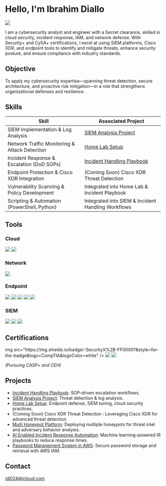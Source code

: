 # Hello, I'm Ibrahim Diallo
<a href="https://linkedin.com/in/your-profile"><img src="https://img.shields.io/badge/-LinkedIn-0072b1?&style=for-the-badge&logo=linkedin&logoColor=white" /></a>

I am a cybersecurity analyst and engineer with a Secret clearance, skilled in cloud security, incident response, IAM, and network defense. With Security+ and CySA+ certifications, I excel at using SIEM platforms, Cisco XDR, and endpoint tools to identify and mitigate threats, enhance security posture, and ensure compliance with industry standards.

## Objective
To apply my cybersecurity expertise—spanning threat detection, secure architecture, and proactive risk mitigation—in a role that strengthens organizational defenses and resilience.

## Skills

| Skill                                         | Associated Project                              |
|-----------------------------------------------|-------------------------------------------------|
| SIEM Implementation & Log Analysis            | [SIEM Analysis Project](https://github.com/IbrahimDiallo1/siem-analysis-project) |
| Network Traffic Monitoring & Attack Detection | [Home Lab Setup](https://github.com/IbrahimDiallo1/home-lab-setup) |
| Incident Response & Escalation (DoD SOPs)     | [Incident Handling Playbook](https://github.com/IbrahimDiallo1/incident-handling-playbook) |
| Endpoint Protection & Cisco XDR Integration   | (Coming Soon) Cisco XDR Threat Detection    |
| Vulnerability Scanning & Policy Development   | Integrated into Home Lab & Incident Playbook    |
| Scripting & Automation (PowerShell, Python)   | Integrated into SIEM & Incident Handling Workflows |

## Tools

### Cloud
<div>
    <img src="https://img.shields.io/badge/-Amazon_AWS-232F3E?style=for-the-badge&logo=amazon-aws&logoColor=white" />
    <img src="https://img.shields.io/badge/-Microsoft_Azure-0078D4?style=for-the-badge&logo=microsoft-azure&logoColor=white" />
</div>

### Network
<div>
    <img src="https://img.shields.io/badge/-Wireshark-1679A7?&style=for-the-badge&logo=Wireshark&logoColor=white" />
</div>

### Endpoint
<div>
    <img src="https://img.shields.io/badge/-Symantec-000000?&style=for-the-badge&logoColor=white" />
    <img src="https://img.shields.io/badge/-Carbon_Black-000000?&style=for-the-badge&logoColor=white" />
    <img src="https://img.shields.io/badge/-CrowdStrike-000000?&style=for-the-badge&logo=CrowdStrike&logoColor=white" />
    <img src="https://img.shields.io/badge/-Cisco_XDR-1BA0D7?&style=for-the-badge&logoColor=white" />
    <img src="https://img.shields.io/badge/-Microsoft_Defender_for_Endpoint-00A4EF?&style=for-the-badge&logo=Microsoft&logoColor=white" />
</div>

### SIEM
<div>
    <img src="https://img.shields.io/badge/-Microsoft_Sentinel-0078D4?&style=for-the-badge&logo=Microsoft&logoColor=white" />
    <img src="https://img.shields.io/badge/-Splunk-000000?&style=for-the-badge&logo=Splunk&logoColor=white" />
    <img src="https://img.shields.io/badge/-Elastic-005571?&style=for-the-badge&logo=Elastic&logoColor=white" />
</div>

## Certifications
<div>
img src="https://img.shields.io/badge/-SecurityX%2B-FF0000?&style=for-the-badge&logo=CompTIA&logoColor=white" />
<img src="https://img.shields.io/badge/-Security%2B-FF0000?&style=for-the-badge&logo=CompTIA&logoColor=white" />
<img src="https://img.shields.io/badge/-CySA%2B-007ACC?&style=for-the-badge&logo=CompTIA&logoColor=white" />
</div>

*(Pursuing CASP+ and CEH)*

## Projects
- [Incident Handling Playbook](https://github.com/IbrahimDiallo1/incident-handling-playbook): SOP-driven escalation workflows.
- [SIEM Analysis Project](https://github.com/IbrahimDiallo1/siem-analysis-project): Threat detection & log analysis.
- [Home Lab Setup](https://github.com/IbrahimDiallo1/home-lab-setup): Endpoint defense, SIEM tuning, cloud security practices.
- (Coming Soon) Cisco XDR Threat Detection : Leveraging Cisco XDR for advanced threat detection.
- [Multi Honeypot Platform](https://github.com/IbrahimDiallo1/multi-honeypot-platform): Deploying multiple honeypots for threat intel and adversary behavior analysis.
- [AI Enabled Incident Response Automation](https://github.com/IbrahimDiallo1/ai-incident-response-automation): Machine learning-powered IR playbooks to reduce response times.
- [Password Management System in AWS](https://github.com/IbrahimDiallo1/password-management-aws): Secure password storage and retrieval with AWS IAM.

## Contact
[idi024@icloud.com](mailto:idi024@icloud.com)

